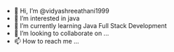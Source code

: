 - 👋 Hi, I’m @vidyashreeathani1999
- 👀 I’m interested in java
- 🌱 I’m currently learning Java Full Stack Development
- 💞️ I’m looking to collaborate on ...
- 📫 How to reach me ...

<!---
vidyashreeathani1999/vidyashreeathani1999 is a ✨ special ✨ repository because its `README.md` (this file) appears on your GitHub profile.
You can click the Preview link to take a look at your changes.
--->

